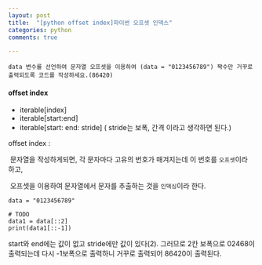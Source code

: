 ```yaml
---
layout: post
title:  "[python offset index]파이썬 오프셋 인덱스"
categories: python
comments: true

---
```


~~~
data 변수를 선언하여 문자열 오프셋을 이용하여 (data = "0123456789") 짝수만 거꾸로 출력되도록 코드를 작성하세요.(86420)
~~~



#### offset index

- iterable[index]
- iterable[start:end]
- iterable[start​: end: ​stride] ( stride는 보폭, 간격 이라고 생각하면 된다.)



offset index : 

​	문자열을 작성하게되면, 각 문자마다 고유의 번호가 매겨지는데 이 번호를 `오프셋`이라 하고, 

​	오프셋을 이용하여 문자열에서 문자를 추출하는 것을 `인덱싱`이라 한다.



~~~
data = "0123456789"

# TODO  
data1 = data[::2]
print(data1[::-1])
~~~

start와 end에는 값이 없고 stride에만 값이 있다(2).  그러므로 2칸 보폭으로 02468이 출력되는데 다시 -1보폭으로 출력하니 거꾸로 출력되어 86420이 출력된다.

